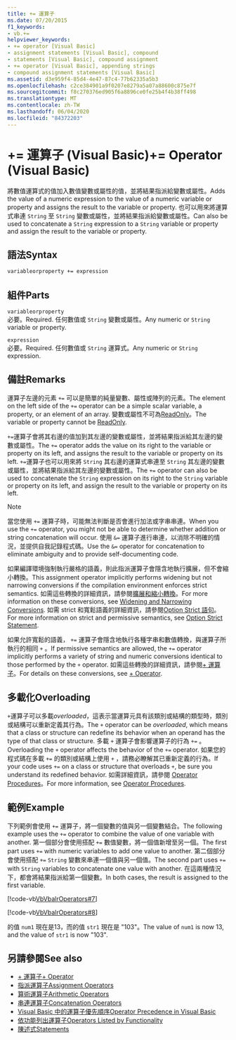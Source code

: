 ```yaml
---
title: += 運算子
ms.date: 07/20/2015
f1_keywords:
- vb.+=
helpviewer_keywords:
- += operator [Visual Basic]
- assignment statements [Visual Basic], compound
- statements [Visual Basic], compound assignment
- += operator [Visual Basic], appending strings
- compound assignment statements [Visual Basic]
ms.assetid: d3e959f4-85d4-4e47-87c4-77b62335a5b3
ms.openlocfilehash: c2ce384901a9f0207e8279a5a07a88600c875e7f
ms.sourcegitcommit: f8c270376ed905f6a8896ce0fe25b4f4b38ff498
ms.translationtype: MT
ms.contentlocale: zh-TW
ms.lasthandoff: 06/04/2020
ms.locfileid: "84372203"
---
```

# <a name="-operator-visual-basic"></a><span data-ttu-id="0aa4d-102">+= 運算子 (Visual Basic)</span><span class="sxs-lookup"><span data-stu-id="0aa4d-102">+= Operator (Visual Basic)</span></span>
<span data-ttu-id="0aa4d-103">將數值運算式的值加入數值變數或屬性的值，並將結果指派給變數或屬性。</span><span class="sxs-lookup"><span data-stu-id="0aa4d-103">Adds the value of a numeric expression to the value of a numeric variable or property and assigns the result to the variable or property.</span></span> <span data-ttu-id="0aa4d-104">也可以用來將運算式串連 `String` 至 `String` 變數或屬性，並將結果指派給變數或屬性。</span><span class="sxs-lookup"><span data-stu-id="0aa4d-104">Can also be used to concatenate a `String` expression to a `String` variable or property and assign the result to the variable or property.</span></span>  
  
## <a name="syntax"></a><span data-ttu-id="0aa4d-105">語法</span><span class="sxs-lookup"><span data-stu-id="0aa4d-105">Syntax</span></span>  
  
```vb  
variableorproperty += expression  
```  
  
## <a name="parts"></a><span data-ttu-id="0aa4d-106">組件</span><span class="sxs-lookup"><span data-stu-id="0aa4d-106">Parts</span></span>  
 `variableorproperty`  
 <span data-ttu-id="0aa4d-107">必要。</span><span class="sxs-lookup"><span data-stu-id="0aa4d-107">Required.</span></span> <span data-ttu-id="0aa4d-108">任何數值或 `String` 變數或屬性。</span><span class="sxs-lookup"><span data-stu-id="0aa4d-108">Any numeric or `String` variable or property.</span></span>  
  
 `expression`  
 <span data-ttu-id="0aa4d-109">必要。</span><span class="sxs-lookup"><span data-stu-id="0aa4d-109">Required.</span></span> <span data-ttu-id="0aa4d-110">任何數值或 `String` 運算式。</span><span class="sxs-lookup"><span data-stu-id="0aa4d-110">Any numeric or `String` expression.</span></span>  
  
## <a name="remarks"></a><span data-ttu-id="0aa4d-111">備註</span><span class="sxs-lookup"><span data-stu-id="0aa4d-111">Remarks</span></span>  
 <span data-ttu-id="0aa4d-112">運算子左邊的元素 `+=` 可以是簡單的純量變數、屬性或陣列的元素。</span><span class="sxs-lookup"><span data-stu-id="0aa4d-112">The element on the left side of the `+=` operator can be a simple scalar variable, a property, or an element of an array.</span></span> <span data-ttu-id="0aa4d-113">變數或屬性不可為[ReadOnly](../modifiers/readonly.md)。</span><span class="sxs-lookup"><span data-stu-id="0aa4d-113">The variable or property cannot be [ReadOnly](../modifiers/readonly.md).</span></span>  
  
 <span data-ttu-id="0aa4d-114">`+=`運算子會將其右邊的值加到其左邊的變數或屬性，並將結果指派給其左邊的變數或屬性。</span><span class="sxs-lookup"><span data-stu-id="0aa4d-114">The `+=` operator adds the value on its right to the variable or property on its left, and assigns the result to the variable or property on its left.</span></span> <span data-ttu-id="0aa4d-115">`+=`運算子也可以用來將 `String` 其右邊的運算式串連至 `String` 其左邊的變數或屬性，並將結果指派給其左邊的變數或屬性。</span><span class="sxs-lookup"><span data-stu-id="0aa4d-115">The `+=` operator can also be used to concatenate the `String` expression on its right to the `String` variable or property on its left, and assign the result to the variable or property on its left.</span></span>  
  
> [!NOTE]
> <span data-ttu-id="0aa4d-116">當您使用 `+=` 運算子時，可能無法判斷是否會進行加法或字串串連。</span><span class="sxs-lookup"><span data-stu-id="0aa4d-116">When you use the `+=` operator, you might not be able to determine whether addition or string concatenation will occur.</span></span> <span data-ttu-id="0aa4d-117">使用 `&=` 運算子進行串連，以消除不明確的情況，並提供自我記錄程式碼。</span><span class="sxs-lookup"><span data-stu-id="0aa4d-117">Use the `&=` operator for concatenation to eliminate ambiguity and to provide self-documenting code.</span></span>  
  
 <span data-ttu-id="0aa4d-118">如果編譯環境強制執行嚴格的語義，則此指派運算子會隱含地執行擴展，但不會縮小轉換。</span><span class="sxs-lookup"><span data-stu-id="0aa4d-118">This assignment operator implicitly performs widening but not narrowing conversions if the compilation environment enforces strict semantics.</span></span> <span data-ttu-id="0aa4d-119">如需這些轉換的詳細資訊，請參閱[擴展和縮小轉換](../../programming-guide/language-features/data-types/widening-and-narrowing-conversions.md)。</span><span class="sxs-lookup"><span data-stu-id="0aa4d-119">For more information on these conversions, see [Widening and Narrowing Conversions](../../programming-guide/language-features/data-types/widening-and-narrowing-conversions.md).</span></span> <span data-ttu-id="0aa4d-120">如需 strict 和寬鬆語義的詳細資訊，請參閱[Option Strict 語句](../statements/option-strict-statement.md)。</span><span class="sxs-lookup"><span data-stu-id="0aa4d-120">For more information on strict and permissive semantics, see [Option Strict Statement](../statements/option-strict-statement.md).</span></span>  
  
 <span data-ttu-id="0aa4d-121">如果允許寬鬆的語義， `+=` 運算子會隱含地執行各種字串和數值轉換，與運算子所執行的相同 `+` 。</span><span class="sxs-lookup"><span data-stu-id="0aa4d-121">If permissive semantics are allowed, the `+=` operator implicitly performs a variety of string and numeric conversions identical to those performed by the `+` operator.</span></span> <span data-ttu-id="0aa4d-122">如需這些轉換的詳細資訊，請參閱[+ 運算子](addition-operator.md)。</span><span class="sxs-lookup"><span data-stu-id="0aa4d-122">For details on these conversions, see [+ Operator](addition-operator.md).</span></span>  
  
## <a name="overloading"></a><span data-ttu-id="0aa4d-123">多載化</span><span class="sxs-lookup"><span data-stu-id="0aa4d-123">Overloading</span></span>  
 <span data-ttu-id="0aa4d-124">`+`運算子可以多載*overloaded*，這表示當運算元具有該類別或結構的類型時，類別或結構可以重新定義其行為。</span><span class="sxs-lookup"><span data-stu-id="0aa4d-124">The `+` operator can be *overloaded*, which means that a class or structure can redefine its behavior when an operand has the type of that class or structure.</span></span> <span data-ttu-id="0aa4d-125">多載 `+` 運算子會影響運算子的行為 `+=` 。</span><span class="sxs-lookup"><span data-stu-id="0aa4d-125">Overloading the `+` operator affects the behavior of the `+=` operator.</span></span> <span data-ttu-id="0aa4d-126">如果您的程式碼在多載 `+=` 的類別或結構上使用 `+` ，請務必瞭解其已重新定義的行為。</span><span class="sxs-lookup"><span data-stu-id="0aa4d-126">If your code uses `+=` on a class or structure that overloads `+`, be sure you understand its redefined behavior.</span></span> <span data-ttu-id="0aa4d-127">如需詳細資訊，請參閱 [Operator Procedures](../../programming-guide/language-features/procedures/operator-procedures.md)。</span><span class="sxs-lookup"><span data-stu-id="0aa4d-127">For more information, see [Operator Procedures](../../programming-guide/language-features/procedures/operator-procedures.md).</span></span>  
  
## <a name="example"></a><span data-ttu-id="0aa4d-128">範例</span><span class="sxs-lookup"><span data-stu-id="0aa4d-128">Example</span></span>  
 <span data-ttu-id="0aa4d-129">下列範例會使用 `+=` 運算子，將一個變數的值與另一個變數結合。</span><span class="sxs-lookup"><span data-stu-id="0aa4d-129">The following example uses the `+=` operator to combine the value of one variable with another.</span></span> <span data-ttu-id="0aa4d-130">第一個部分會使用搭配 `+=` 數值變數，將一個值新增至另一個。</span><span class="sxs-lookup"><span data-stu-id="0aa4d-130">The first part uses `+=` with numeric variables to add one value to another.</span></span> <span data-ttu-id="0aa4d-131">第二個部分會使用搭配 `+=` `String` 變數來串連一個值與另一個值。</span><span class="sxs-lookup"><span data-stu-id="0aa4d-131">The second part uses `+=` with `String` variables to concatenate one value with another.</span></span> <span data-ttu-id="0aa4d-132">在這兩種情況下，都會將結果指派給第一個變數。</span><span class="sxs-lookup"><span data-stu-id="0aa4d-132">In both cases, the result is assigned to the first variable.</span></span>  
  
 [!code-vb[VbVbalrOperators#7](~/samples/snippets/visualbasic/VS_Snippets_VBCSharp/VbVbalrOperators/VB/Class1.vb#7)]  
  
 [!code-vb[VbVbalrOperators#8](~/samples/snippets/visualbasic/VS_Snippets_VBCSharp/VbVbalrOperators/VB/Class1.vb#8)]  
  
 <span data-ttu-id="0aa4d-133">的值 `num1` 現在是13，而的值 `str1` 現在是 "103"。</span><span class="sxs-lookup"><span data-stu-id="0aa4d-133">The value of `num1` is now 13, and the value of `str1` is now "103".</span></span>  
  
## <a name="see-also"></a><span data-ttu-id="0aa4d-134">另請參閱</span><span class="sxs-lookup"><span data-stu-id="0aa4d-134">See also</span></span>

- [<span data-ttu-id="0aa4d-135">+ 運算子</span><span class="sxs-lookup"><span data-stu-id="0aa4d-135">+ Operator</span></span>](addition-operator.md)
- [<span data-ttu-id="0aa4d-136">指派運算子</span><span class="sxs-lookup"><span data-stu-id="0aa4d-136">Assignment Operators</span></span>](assignment-operators.md)
- [<span data-ttu-id="0aa4d-137">算術運算子</span><span class="sxs-lookup"><span data-stu-id="0aa4d-137">Arithmetic Operators</span></span>](arithmetic-operators.md)
- [<span data-ttu-id="0aa4d-138">串連運算子</span><span class="sxs-lookup"><span data-stu-id="0aa4d-138">Concatenation Operators</span></span>](concatenation-operators.md)
- [<span data-ttu-id="0aa4d-139">Visual Basic 中的運算子優先順序</span><span class="sxs-lookup"><span data-stu-id="0aa4d-139">Operator Precedence in Visual Basic</span></span>](operator-precedence.md)
- [<span data-ttu-id="0aa4d-140">依功能列出運算子</span><span class="sxs-lookup"><span data-stu-id="0aa4d-140">Operators Listed by Functionality</span></span>](operators-listed-by-functionality.md)
- [<span data-ttu-id="0aa4d-141">陳述式</span><span class="sxs-lookup"><span data-stu-id="0aa4d-141">Statements</span></span>](../../programming-guide/language-features/statements.md)
